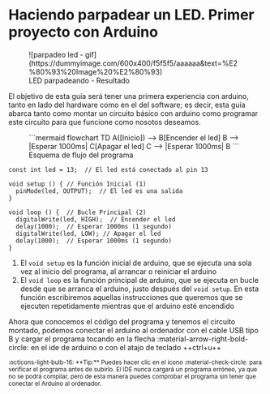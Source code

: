 # Haciendo parpadear un LED. Primer proyecto con Arduino

<figure markdown>
  ![parpadeo led - gif](https://dummyimage.com/600x400/f5f5f5/aaaaaa&text=%E2%80%93%20Image%20%E2%80%93)
  <figcaption>LED parpadeando - Resultado</figcaption>
</figure>

El objetivo de esta guía será tener una primera experiencia con arduino, tanto en lado del hardware como en el del software; es decir, esta guía abarca tanto como montar un circuito básico con arduino como programar este circuito para que funcione como nosotos deseamos.

<figure markdown>
  ```mermaid
  flowchart TD
  A([Inicio]) --> B[Encender el led]
  B --> |Esperar 1000ms| C[Apagar el led]
  C --> |Esperar 1000ms| B
  ```
  <figcaption>Esquema de flujo del programa</figcaption>
</figure>

```arduino title="parpadeo_led.ino" linenums="1"
const int led = 13;  // El led está conectado al pin 13

void setup () { // Función Inicial (1)
  pinMode(led, OUTPUT);  // El led es una salida
}

void loop () {  // Bucle Principal (2)
  digitalWrite(led, HIGH);  // Encender el led
  delay(1000);  // Esperar 1000ms (1 segundo)
  digitalWrite(led, LOW); // Apagar el led
  delay(1000);  // Esperar 1000ms (1 segundo)
}
```

1. El `void setup` es la función inicial de arduino, que se ejecuta una sola vez al inicio del programa, al arrancar o reiniciar el arduino
2. El `void loop` es la función principal de arduino, que se ejecuta en bucle desde que se arranca el arduino, justo después del `void setup`. En esta función escribiremos aquellas instrucciones que queremos que se ejecuten repetidamente mientras que el arduino esté encendido

Ahora que conocemos el código del programa y tenemos el circuito montado, podemos conectar el arduino al ordenador con el cable USB tipo B y cargar el programa tocando en la flecha :material-arrow-right-bold-circle: en el ide de arduino o con el atajo de teclado ++ctrl+u++

<small>
  :octicons-light-bulb-16:
  **Tip:** Puedes hacer clic en el icono :material-check-circle: para verificar el programa antes de subirlo. El IDE nunca cargará un programa erróneo, ya que no se podrá compilar, pero de esta manera puedes comprobar el programa sin tener que conectar el Arduino al ordenador.
</small>